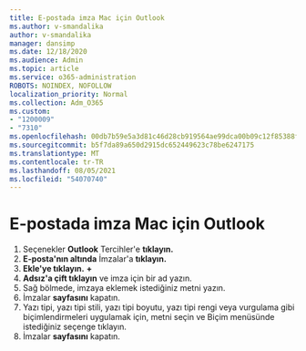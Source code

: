 ```yaml
---
title: E-postada imza Mac için Outlook
ms.author: v-smandalika
author: v-smandalika
manager: dansimp
ms.date: 12/18/2020
ms.audience: Admin
ms.topic: article
ms.service: o365-administration
ROBOTS: NOINDEX, NOFOLLOW
localization_priority: Normal
ms.collection: Adm_O365
ms.custom:
- "1200009"
- "7310"
ms.openlocfilehash: 00db7b59e5a3d81c46d28cb919564ae99dca00b09c12f85388f5c419647dad01
ms.sourcegitcommit: b5f7da89a650d2915dc652449623c78be6247175
ms.translationtype: MT
ms.contentlocale: tr-TR
ms.lasthandoff: 08/05/2021
ms.locfileid: "54070740"
---
```

# <a name="create-a-signature-in-outlook-for-mac"></a>E-postada imza Mac için Outlook

1.  Seçenekler **Outlook** Tercihler'e **tıklayın.**
2.  **E-posta'nın altında** İmzalar'a **tıklayın.**
3.  **Ekle'ye tıklayın.** **+**
4.  **Adsız'a çift tıklayın** ve imza için bir ad yazın.
5.  Sağ bölmede, imzaya eklemek istediğiniz metni yazın.
6.  İmzalar **sayfasını** kapatın.
7.  Yazı tipi, yazı tipi stili, yazı tipi boyutu, yazı tipi rengi veya vurgulama gibi biçimlendirmeleri uygulamak için, metni seçin ve Biçim menüsünde istediğiniz seçenge tıklayın.
8.  İmzalar **sayfasını** kapatın.
